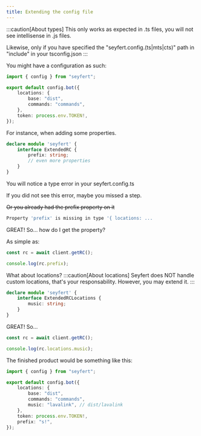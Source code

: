```yaml
---
title: Extending the config file
---
```


:::caution[About types]
This only works as expected in .ts files, you will not see intellisense in .js files.

Likewise, only if you have specified the "seyfert.config.(ts|mts|cts)" path in "include" in your tsconfig.json
:::

You might have a configuration as such:
```ts
import { config } from "seyfert";

export default config.bot({
	locations: {
		base: "dist",
		commands: "commands",
	},
	token: process.env.TOKEN!,
});
```

For instance, when adding some properties.

```ts
declare module 'seyfert' {
    interface ExtendedRC {
        prefix: string;
        // even more properties
    }
}
```

You will notice a type error in your seyfert.config.ts

If you did not see this error, maybe you missed a step.

~~Or you already had the prefix property on it~~
```bash
Property 'prefix' is missing in type '{ locations: ...
```

GREAT! So... how do I get the property?

As simple as:
```ts
const rc = await client.getRC();

console.log(rc.prefix);
```


What about locations?
:::caution[About locations]
Seyfert does NOT handle custom locations, that's your responsability. However, you may extend it.
:::
```ts
declare module 'seyfert' {
    interface ExtendedRCLocations {
        music: string;
    }
}
```

GREAT! So...
```ts
const rc = await client.getRC();

console.log(rc.locations.music);
```

The finished product would be something like this:
```ts
import { config } from "seyfert";

export default config.bot({
	locations: {
		base: "dist",
		commands: "commands",
		music: "lavalink", // dist/lavalink
	},
	token: process.env.TOKEN!,
	prefix: "s!",
});
```